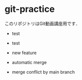 # git-practice
このリポジトリはGit動画講座用です．

- test
- test

- new feature

- automatic merge

- merge conflict by main branch